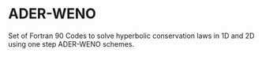 # ADER-WENO
Set of Fortran 90 Codes to solve hyperbolic conservation laws in 1D and 2D using one step ADER-WENO schemes.   
